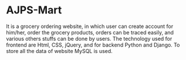 # AJPS-Mart
It is a grocery ordering website, in which user can create account for him/her, order the grocery products, orders can be traced easily, and various others stuffs can be done by users. The technology used for frontend are Html, CSS, jQuery, and for backend Python and Django. To store all the data of website MySQL is used. 
